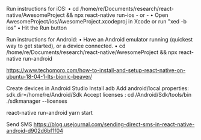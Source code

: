   Run instructions for iOS:
    • cd /home/re/Documents/research/react-native/AwesomeProject && npx react-native run-ios
    - or -
    • Open AwesomeProject/ios/AwesomeProject.xcodeproj in Xcode or run "xed -b ios"
    • Hit the Run button

  Run instructions for Android:
    • Have an Android emulator running (quickest way to get started), or a device connected.
    • cd /home/re/Documents/research/react-native/AwesomeProject && npx react-native run-android

https://www.techomoro.com/how-to-install-and-setup-react-native-on-ubuntu-18-04-1-lts-bionic-beaver/

Create devices in Android Studio 
Install adb
Add android/local.properties: 
  sdk.dir=/home/re/Android/Sdk
Accept licenses : 
  cd /Android/Sdk/tools/bin
  ./sdkmanager --licenses

react-native run-android
yarn start

Send SMS
https://blog.usejournal.com/sending-direct-sms-in-react-native-android-d902d6bf1f04